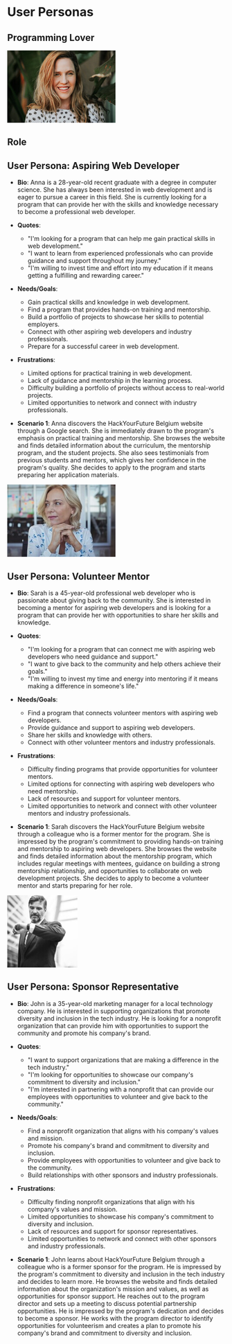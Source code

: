 # User Personas

## Programming Lover

![img](./../public/Anna.jpg)

## Role

## User Persona: Aspiring Web Developer

- **Bio**: Anna is a 28-year-old recent graduate with a degree in computer
  science. She has always been interested in web development and is eager to
  pursue a career in this field. She is currently looking for a program that can
  provide her with the skills and knowledge necessary to become a professional
  web developer.

- **Quotes**:

  - "I'm looking for a program that can help me gain practical skills in web
    development."
  - "I want to learn from experienced professionals who can provide guidance and
    support throughout my journey."
  - "I'm willing to invest time and effort into my education if it means getting
    a fulfilling and rewarding career."

- **Needs/Goals**:

  - Gain practical skills and knowledge in web development.
  - Find a program that provides hands-on training and mentorship.
  - Build a portfolio of projects to showcase her skills to potential employers.
  - Connect with other aspiring web developers and industry professionals.
  - Prepare for a successful career in web development.

- **Frustrations**:

  - Limited options for practical training in web development.
  - Lack of guidance and mentorship in the learning process.
  - Difficulty building a portfolio of projects without access to real-world
    projects.
  - Limited opportunities to network and connect with industry professionals.

- **Scenario 1**: Anna discovers the HackYourFuture Belgium website through a
  Google search. She is immediately drawn to the program's emphasis on practical
  training and mentorship. She browses the website and finds detailed
  information about the curriculum, the mentorship program, and the student
  projects. She also sees testimonials from previous students and mentors, which
  gives her confidence in the program's quality. She decides to apply to the
  program and starts preparing her application materials.

![img](./../public/Sarah.jpg)

## User Persona: Volunteer Mentor

- **Bio**: Sarah is a 45-year-old professional web developer who is passionate
  about giving back to the community. She is interested in becoming a mentor for
  aspiring web developers and is looking for a program that can provide her with
  opportunities to share her skills and knowledge.

- **Quotes**:

  - "I'm looking for a program that can connect me with aspiring web developers
    who need guidance and support."
  - "I want to give back to the community and help others achieve their goals."
  - "I'm willing to invest my time and energy into mentoring if it means making
    a difference in someone's life."

- **Needs/Goals**:

  - Find a program that connects volunteer mentors with aspiring web developers.
  - Provide guidance and support to aspiring web developers.
  - Share her skills and knowledge with others.
  - Connect with other volunteer mentors and industry professionals.

- **Frustrations**:

  - Difficulty finding programs that provide opportunities for volunteer
    mentors.
  - Limited options for connecting with aspiring web developers who need
    mentorship.
  - Lack of resources and support for volunteer mentors.
  - Limited opportunities to network and connect with other volunteer mentors
    and industry professionals.

- **Scenario 1**: Sarah discovers the HackYourFuture Belgium website through a
  colleague who is a former mentor for the program. She is impressed by the
  program's commitment to providing hands-on training and mentorship to aspiring
  web developers. She browses the website and finds detailed information about
  the mentorship program, which includes regular meetings with mentees, guidance
  on building a strong mentorship relationship, and opportunities to collaborate
  on web development projects. She decides to apply to become a volunteer mentor
  and starts preparing for her role.

![img](./../public/John.jpg)

## User Persona: Sponsor Representative

- **Bio**: John is a 35-year-old marketing manager for a local technology
  company. He is interested in supporting organizations that promote diversity
  and inclusion in the tech industry. He is looking for a nonprofit organization
  that can provide him with opportunities to support the community and promote
  his company's brand.

- **Quotes**:

  - "I want to support organizations that are making a difference in the tech
    industry."
  - "I'm looking for opportunities to showcase our company's commitment to
    diversity and inclusion."
  - "I'm interested in partnering with a nonprofit that can provide our
    employees with opportunities to volunteer and give back to the community."

- **Needs/Goals**:

  - Find a nonprofit organization that aligns with his company's values and
    mission.
  - Promote his company's brand and commitment to diversity and inclusion.
  - Provide employees with opportunities to volunteer and give back to the
    community.
  - Build relationships with other sponsors and industry professionals.

- **Frustrations**:

  - Difficulty finding nonprofit organizations that align with his company's
    values and mission.
  - Limited opportunities to showcase his company's commitment to diversity and
    inclusion.
  - Lack of resources and support for sponsor representatives.
  - Limited opportunities to network and connect with other sponsors and
    industry professionals.

- **Scenario 1**: John learns about HackYourFuture Belgium through a colleague
  who is a former sponsor for the program. He is impressed by the program's
  commitment to diversity and inclusion in the tech industry and decides to
  learn more. He browses the website and finds detailed information about the
  organization's mission and values, as well as opportunities for sponsor
  support. He reaches out to the program director and sets up a meeting to
  discuss potential partnership opportunities. He is impressed by the program's
  dedication and decides to become a sponsor. He works with the program director
  to identify opportunities for volunteerism and creates a plan to promote his
  company's brand and commitment to diversity and inclusion.
